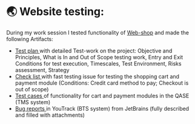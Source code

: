 # 🌏 Website testing:
During my work session I tested functionality of <a href="http://demowebshop.tricentis.com/" title="WebApp" alt="WebApp">Web-shop</a> and made the following Artifacts:
- <a href="https://drive.google.com/file/d/1LMPoFSJXkhn2qmXqGvCHrdd3WJ1WxOSN/view?usp=sharing" title="testplan" alt="testplan"> Test plan </a> with detailed Test-work on the project: Objective and Principles, What is In and Out of Scope testing work, Entry and Exit Conditions for test execution, Timescales, Test Environment, Risks assessment, Strategy
- <a href="https://docs.google.com/spreadsheets/d/1LC1so_KK8rQLjlEaigyJjv4LHEsEvkir/edit#gid=530666666" title="checklist" alt="checklist"> Check list </a> with fast testing issue for testing the shopping cart and payment module (Conditions: Credit card method to pay; Checkout is out of scope)
- <a href="https://drive.google.com/file/d/1ITn-TJe3iYMxhcyRPCh_SJOaWl9YhTiU/view?usp=sharing" title="testcase" alt="testcase"> Test cases </a> of functionality for cart and payment modules in the QASE (TMS system)
- <a href="https://drive.google.com/file/d/1hZex5ADhFs5ns-8lXb_tclXA5rcrAmMY/view?usp=sharing" title="bugreport" alt="bugreport"> Bug reports </a> in YouTrack (BTS system) from JetBrains (fully described and filled with attachments)